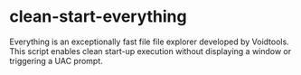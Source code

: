 # clean-start-everything
Everything is an exceptionally fast file file explorer developed by Voidtools. This script enables clean start-up execution without displaying a window or triggering a UAC prompt.
